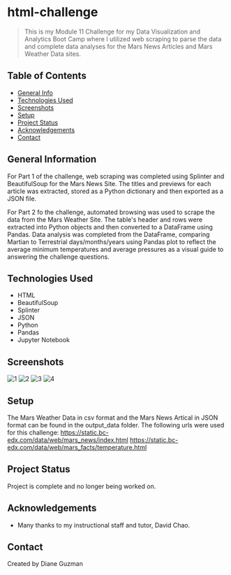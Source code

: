 # html-challenge
> This is my Module 11 Challenge for my Data Visualization and Analytics Boot Camp where I utilized web scraping to parse the data and complete data analyses for the Mars News Articles and Mars Weather Data sites.

## Table of Contents
* [General Info](#general-information)
* [Technologies Used](#technologies-used)
* [Screenshots](#screenshots)
* [Setup](#setup)
* [Project Status](#project-status)
* [Acknowledgements](#acknowledgements)
* [Contact](#contact)


## General Information
For Part 1 of the challenge, web scraping was completed using Splinter and BeautifulSoup for the Mars News Site. The titles and previews for each article was extracted, stored as a Python dictionary and then exported as a JSON file.

For Part 2 fo the challenge, automated browsing was used to scrape the data from the Mars Weather Site.  The table's header and rows were extracted into Python objects and then converted to a DataFrame using Pandas.  Data analysis was completed from the DataFrame, comparing Martian to Terrestrial days/months/years using Pandas plot to reflect the average minimum temperatures and average pressures as a visual guide to answering the challenge questions.


## Technologies Used
- HTML
- BeautifulSoup
- Splinter
- JSON
- Python
- Pandas
- Jupyter Notebook


## Screenshots
![1](https://user-images.githubusercontent.com/117790100/221794349-2e7a726a-11c0-4a1e-9bcb-c6e6f5f4de74.png)
![2](https://user-images.githubusercontent.com/117790100/221794350-0ff4ea7d-c3e4-409e-97cc-831f370a1580.png)
![3](https://user-images.githubusercontent.com/117790100/221794352-394bb982-56a3-4c4e-aba5-9ee3511d3ac9.png)
![4](https://user-images.githubusercontent.com/117790100/221794353-1a4d965c-f516-4cd5-8da4-6284666e14a9.png)


## Setup
The Mars Weather Data in csv format and the Mars News Artical in JSON format can be found in the output_data folder.  The following urls were used for this challenge:
https://static.bc-edx.com/data/web/mars_news/index.html
https://static.bc-edx.com/data/web/mars_facts/temperature.html


## Project Status
Project is complete and no longer being worked on.


## Acknowledgements
- Many thanks to my instructional staff and tutor, David Chao.


## Contact
Created by Diane Guzman


